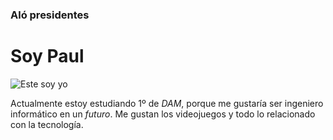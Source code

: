 ### Aló presidentes
# Soy Paul
![**Este soy yo**](https://encrypted-tbn1.gstatic.com/images?q=tbn:ANd9GcSQMWFsos1_jjOXuZT3MjVo1xaJ9ng-FO8VhNX8qQbY1OxH2wRI)


Actualmente estoy estudiando 1º de _DAM_, porque me gustaría ser ingeniero informático en un *futuro*. 
Me gustan los videojuegos y todo lo relacionado con la tecnología.
